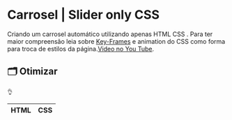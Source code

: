 
# Carrosel | Slider only CSS

Criando um carrosel automático utilizando apenas HTML CSS .  Para  ter maior compreensão leia sobre [Key-Frames](https://developer.mozilla.org/en-US/docs/Web/CSS/CSS_animations/Using_CSS_animations) e animation do CSS como forma para troca de estilos da página.[Video no You Tube](https://www.youtube.com/watch?v=cZD4zNmHV9U).

## 🗂️ Otimizar 
```
👌
```
  

| HTML | CSS |
|------|-----|


